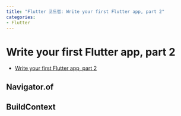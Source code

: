 ```yaml
---
title: "Flutter 코드랩: Write your first Flutter app, part 2"
categories:
- Flutter
---
```


# Write your first Flutter app, part 2

- [Write your first Flutter app, part 2](https://codelabs.developers.google.com/codelabs/first-flutter-app-pt2/#0)


## Navigator.of


## BuildContext
